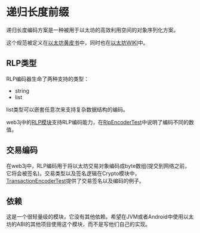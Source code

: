 # 递归长度前缀

递归长度编码方案是一种被用于以太坊的高效利用空间的对象序列化方案。

这个规范被定义在[以太坊黄皮书](http://gavwood.com/paper.pdf)中，同时也在[以太坊WIKI](https://github.com/ethereum/wiki/wiki/RLP)中。

## RLP类型

RLP编码器生命了两种支持的类型：

* string
* list

list类型可以嵌套任意次来支持复杂数据结构的编码。

web3j中的[RLP模块](https://github.com/web3j/web3j/tree/master/rlp)支持RLP编码能力，在[RlpEncoderTest](https://github.com/web3j/web3j/blob/master/rlp/src/test/java/org/web3j/rlp/RlpEncoderTest.java)中说明了编码不同的数值。

## 交易编码

在web3j中，RLP编码用于将以太坊交易对象编码成byte数组\(提交到网络之前，它将会被签名\)。交易类型以及签名逻辑在Crypto模块中，[TransactionEncoderTest](https://github.com/web3j/web3j/blob/master/crypto/src/test/java/org/web3j/crypto/TransactionEncoderTest.java)提供了交易签名以及编码的例子。

## 依赖

这是一个很轻量级的模块，它没有其他依赖。希望在JVM或者Android中使用以太坊的ABI的其他项目使用这个模块，而不是写他们自己的实现。

